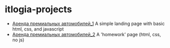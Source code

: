 # itlogia-projects
 
+ [Аренда премиальных автомобилей_1](https://anuta2310.github.io/itlogia-projects/cars) A simple landing page with basic html, css, and javascript
+ [Аренда премиальных автомобилей_2](https://anuta2310.github.io/itlogia-projects/cars-hw) A 'homework' page (html, css, no js)
